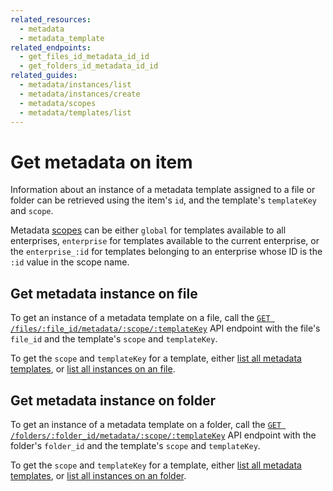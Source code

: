 ```yaml
---
related_resources:
  - metadata
  - metadata_template
related_endpoints:
  - get_files_id_metadata_id_id
  - get_folders_id_metadata_id_id
related_guides:
  - metadata/instances/list
  - metadata/instances/create
  - metadata/scopes
  - metadata/templates/list
---
```


# Get metadata on item

Information about an instance of a metadata template assigned to a file or
folder can be retrieved using the item's `id`, and the template's `templateKey`
and `scope`.

<Message>

  Metadata [scopes][scopes] can be either `global` for templates available to
  all enterprises, `enterprise` for templates available to the current
  enterprise, or the `enterprise_:id` for templates belonging to an enterprise
  whose ID is the `:id` value in the scope name.

</Message>

## Get metadata instance on file

To get an instance of a metadata template on a file, call the
[`GET /files/:file_id/metadata/:scope/:templateKey`][e_on_file] API endpoint
with the file's `file_id` and the template's `scope` and `templateKey`.

<Samples id='get_files_id_metadata_id_id' />

<Message>

  To get the `scope` and `templateKey` for a template, either
  [list all metadata templates][g_list_templates], or
  [list all instances on an file][g_list_instances_item].

</Message>

## Get metadata instance on folder

To get an instance of a metadata template on a folder, call the
[`GET /folders/:folder_id/metadata/:scope/:templateKey`][e_on_file] API endpoint
with the folder's `folder_id` and the template's `scope` and `templateKey`.

<Samples id='get_folders_id_metadata_id_id' />

<Message>

  To get the `scope` and `templateKey` for a template, either
  [list all metadata templates][g_list_templates], or
  [list all instances on an folder][g_list_instances_item].

</Message>

[e_on_file]: e://get_files_id_metadata_id_id
[e_on_folder]: e://get_folders_id_metadata_id_id
[scopes]: g://metadata/scopes
[g_list_templates]: g://metadata/templates/list
[g_list_instances_item]: g://metadata/instances/list
